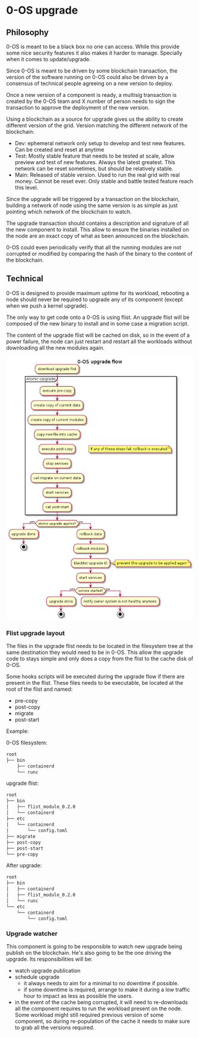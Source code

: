 # 0-OS upgrade

## Philosophy

0-OS is meant to be a black box no one can access. While this provide some nice security features it also makes it harder to manage. Specially when it comes to update/upgrade.

Since 0-OS is meant to be driven by some blockchain transaction, the version of the software running on 0-OS could also be driven by a consensus of technical people agreeing on a new version to deploy.

Once a new version of a component is ready, a multisig transaction is created by the 0-OS team and X number of person needs to sign the transaction to approve the deployment of the new version.

Using a blockchain as a source for upgrade gives us the ability to create different version of the grid. Version matching the different network of the blockchain:

- Dev: ephemeral network only setup to develop and test new features. Can be created and reset at anytime
- Test: Mostly stable feature that needs to be tested at scale, allow preview and test of new features. Always the latest greatest. This network can be reset sometimes, but should be relatively stable.
- Main: Released of stable version. Used to run the real grid with real money. Cannot be reset ever. Only stable and battle tested feature reach this level.

Since the upgrade will be triggered by a transaction on the blockchain, building a network of node using the same version is as simple as just pointing which network of the blockchain to watch.

The upgrade transaction should contains a description and signature of all the new component to install. This allow to ensure the binaries installed on the node are an exact copy of what as been announced on the blockchain.

0-OS could even periodically verify that all the running modules are not corrupted or modified by comparing the hash of the binary to the content of the blockchain.

## Technical

0-OS is designed to provide maximum uptime for its workload, rebooting a node should never be required to upgrade any of its component (except when we push a kernel upgrade).

The only way to get code onto a 0-OS is using flist. An upgrade flist will be composed of the new binary to install and in some case a migration script.

The content of the upgrade flist will be cached on disk, so in the event of a power failure, the node can just restart and restart all the workloads without downloading all the new modules again.

![upgrade flow](../../assets/0-OS_upgrade_flow.png)

### Flist upgrade layout

The files in the upgrade flist needs to be located in the filesystem tree at the same destination they would need to be in 0-OS. This allow the upgrade code to stays simple and only does a copy from the flist to the cache disk of 0-OS.

Some hooks scripts will be executed during the upgrade flow if there are present in the flist. These files needs to be executable, be located at the root of the flist and named:

- pre-copy
- post-copy
- migrate
- post-start

Example:

0-OS filesystem:

```
root
├── bin
    ├── containerd
    └── runc
```

upgrade flist:

```
root
├── bin
│   ├── flist_module_0.2.0
│   └── containerd
├── etc
|   └── containerd
|       └── config.toml
├── migrate
├── post-copy
├── post-start
└── pre-copy
```

After upgrade:

```
root
├── bin
│   ├── containerd
│   ├── flist_module_0.2.0
│   └── runc
└── etc
    └── containerd
        └── config.toml
```

### Upgrade watcher

This component is going to be responsible to watch new upgrade being publish on the blockchain. He's also going to be the one driving the upgrade. Its responsibilities will be:

- watch upgrade publication
- schedule upgrade
  - it always needs to aim for a minimal to no downtime if possible.
  - if some downtime is required, arrange to make it during a low traffic hour to impact as less as possible the users.
- in the event of the cache being corrupted, it will need to re-downloads all the component requires to run the workload present on the node. Some workload might still required previous version of some component, so during re-population of the cache it needs to make sure to grab all the versions required.
